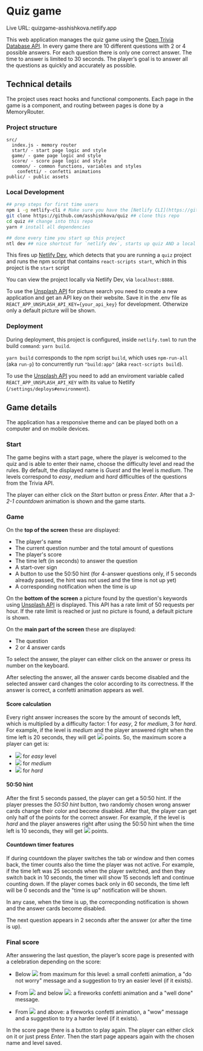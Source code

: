 # Quiz game

Live URL: quizgame-asshishkova.netlify.app

This web application manages the quiz game using the [Open Trivia Database API](https://opentdb.com/). In every game there are 10 different questions with 2 or 4 possible answers. For each question there is only one correct answer. The time to answer is limited to 30 seconds. The player’s goal is to answer all the questions as quickly and accurately as possible.

## Technical details

The project uses react hooks and functional components. Each page in the game is a component, and routing between pages is done by a MemoryRouter.

### Project structure

```
src/
  index.js - memory router
  start/ - start page logic and style
  game/ - game page logic and style
  score/ - score page logic and style
  common/ - common functions, variables and styles
    confetti/ - confetti animations
public/ - public assets
```

### Local Development

```bash
## prep steps for first time users
npm i -g netlify-cli # Make sure you have the [Netlify CLI](https://github.com/netlify/cli) installed
git clone https://github.com/asshishkova/quiz ## clone this repo
cd quiz ## change into this repo
yarn # install all dependencies

## done every time you start up this project
ntl dev ## nice shortcut for `netlify dev`, starts up quiz AND a local Node.js server for your Netlify functions
```

This fires up [Netlify Dev](https://www.netlify.com/docs/cli/?utm_source=github&utm_medium=swyx-CRAL&utm_campaign=devex#netlify-dev-beta), which detects that you are running a `quiz` project and runs the npm script that contains `react-scripts start`, which in this project is the `start` script

You can view the project locally via Netlify Dev, via `localhost:8888`.

To use the [Unsplash API](unsplash.com/developers) for picture search you need to create a new application and get an API key on their website. Save it in the .env file as `REACT_APP_UNSPLASH_API_KEY={your_api_key}` for development. Otherwize only a default picture will be shown.

### Deployment

During deployment, this project is configured, inside `netlify.toml` to run the build `command`: `yarn build`.

`yarn build` corresponds to the npm script `build`, which uses `npm-run-all` (aka `run-p`) to concurrently run `"build:app"` (aka `react-scripts build`).

To use the [Unsplash API](unsplash.com/developers) you need to add an enviroment variable called `REACT_APP_UNSPLASH_API_KEY` with its value to Netlify (`/settings/deploys#environment`).

## Game details

The application has a responsive theme and can be played both on a computer and on mobile devices.

### Start

The game begins with a start page, where the player is welcomed to the quiz and is able to enter their name, choose the difficulty level and read the rules. By default, the displayed name is *Guest* and the level is *medium*. The levels correspond to *easy*, *medium* and *hard* difficulties of the questions from the Trivia API.

The player can either click on the *Start* button or press *Enter*.
After that a *3-2-1 countdown* animation is shown and the game starts.

### Game

On the **top of the screen** these are displayed:
- The player's name
- The current question number and the total amount of questions
- The player's score
- The time left (in seconds) to answer the question
- A start-over sign
- A button to use the 50:50 hint (for 4-answer questions only, if 5 seconds already passed, the hint was not used and the time is not up yet)
- A corresponding notification when the time is up

On the **bottom of the screen** a picture found by the question's keywords using [Unsplash API](unsplash.com/developers) is displayed. This API has a rate limit of 50 requests per hour. If the rate limit is reached or just no picture is found, a default picture is shown.

On the **main part of the screen** these are displayed:
- The question
- 2 or 4 answer cards

To select the answer, the player can either click on the answer or press its number on the keyboard.

After selecting the answer, all the answer cards become disabled and the selected answer card changes the color according to its correctness. If the answer is correct, a confetti animation appears as well.

#### Score calculation

Every right answer increases the score by the amount of seconds left, which is multiplied by a difficulty factor: 1 for *easy*, 2 for *medium*, 3 for *hard*. For example, if the level is *medium* and the player answered right when the time left is 20 seconds, they will get <img src="https://render.githubusercontent.com/render/math?math=20 \times 2 = 40"> points. So, the maximum score a player can get is:
- <img src="https://render.githubusercontent.com/render/math?math=30 \times 10 = 300"> for *easy* level
- <img src="https://render.githubusercontent.com/render/math?math=30 \times 2 \times 10 = 600"> for *medium*
- <img src="https://render.githubusercontent.com/render/math?math=30 \times 3 \times 10 = 900"> for *hard*

#### 50:50 hint

After the first 5 seconds passed, the player can get a 50:50 hint. If the player presses the *50:50 hint* button, two randomly chosen wrong answer cards change their color and become disabled. After that, the player can get only half of the points for the correct answer. For example, if the level is *hard* and the player answeres right after using the 50:50 hint when the time left is 10 seconds, they will get <img src="https://render.githubusercontent.com/render/math?math=\frac{10 \times 3}{2} = 15"> points.

#### Countdown timer features

If during countdown the player switches the tab or window and then comes back, the timer counts also the time the player was not active. For example, if the time left was 25 seconds when the player switched, and then they switch back in 10 seconds, the timer will show 15 seconds left and continue counting down. If the player comes back only in 60 seconds, the time left will be 0 seconds and the "time is up" notification will be shown.

In any case, when the time is up, the correcponding notification is shown and the answer cards become disabled.

The next question appears in 2 seconds after the answer (or after the time is up).

### Final score

After answering the last question, the player’s score page is presented with a celebration depending on the score:

- Below <img src="https://render.githubusercontent.com/render/math?math=\frac{1}{4}"> from maximum for this level: a small confetti animation, a "do not worry" message and a suggestion to try an easier level (if it exists).

- From <img src="https://render.githubusercontent.com/render/math?math=\frac{1}{4}"> and below <img src="https://render.githubusercontent.com/render/math?math=\frac{3}{4}">: a fireworks confetti animation and a "well done" message.

- From <img src="https://render.githubusercontent.com/render/math?math=\frac{3}{4}"> and above: a fireworks confetti animation, a "wow" message and a suggestion to try a harder level (if it exists).

In the score page there is a button to play again. The player can either click on it or just press *Enter*. Then the start page appears again with the chosen name and level saved.
